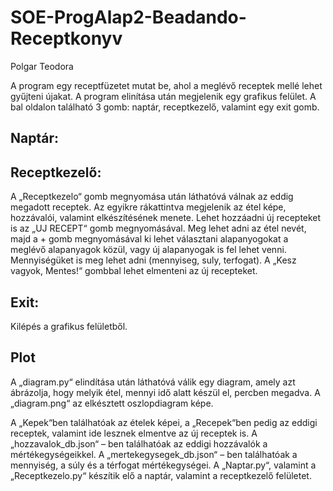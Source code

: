 # SOE-ProgAlap2-Beadando-Receptkonyv
Polgar Teodora

A program egy receptfüzetet mutat be, ahol a meglévő receptek mellé lehet gyűjteni újakat. 
A program elinítása után megjelenik egy grafikus felület. A bal oldalon található 3 gomb: naptár, receptkezelő, valamint egy exit gomb.
## Naptár:
## Receptkezelő: 
A „Receptkezelo“ gomb megnyomása után láthatóvá válnak az eddig megadott receptek. Az egyikre rákattintva megjelenik az étel képe, hozzávalói, valamint elkészítésének menete. Lehet hozzáadni új recepteket is az „UJ RECEPT“ gomb megnyomásával. Meg lehet adni az étel nevét, majd a + gomb megnyomásával ki lehet  választani alapanyogokat a meglévő alapanyagok közül, vagy új alapanyogak is fel lehet venni. Mennyiségüket is meg lehet adni (mennyiseg, suly, terfogat). A „Kesz vagyok, Mentes!“ gombbal lehet elmenteni az új recepteket.
## Exit: 
Kilépés a grafikus felületből. 
## Plot
A „diagram.py“ elindítása után láthatóvá válik egy diagram, amely azt ábrázolja, hogy melyik étel, mennyi idő alatt készül el, percben megadva. A „diagram.png“ az elkésztett oszlopdiagram képe.

A „Kepek“ben találhatóak az ételek képei, a „Recepek“ben pedig az eddigi receptek, valamint ide lesznek elmentve az új receptek is. 
A „hozzavalok_db.json“ – ben találhatóak az eddigi hozzávalók a mértékegységeikkel.
A „mertekegysegek_db.json“ – ben találhatóak a mennyiség, a súly és a térfogat mértékegységei.
A „Naptar.py“, valamint a „Receptkezelo.py“ készítik elő a naptár, valamint a receptkezelő felületet.
